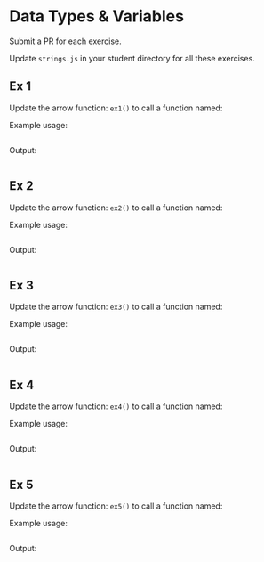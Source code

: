 # Data Types & Variables
Submit a PR for each exercise. 

Update `strings.js` in your student directory for all these exercises.

## Ex 1
Update the arrow function: `ex1()` to call a function named: 


Example usage:
```

```

Output:
```

```


## Ex 2
Update the arrow function: `ex2()` to call a function named:

Example usage:
```

```

Output:
```

```

## Ex 3
Update the arrow function: `ex3()` to call a function named: 

Example usage:
```

```

Output:
```

```

## Ex 4
Update the arrow function: `ex4()` to call a function named: 

Example usage:
```

```

Output:
```

```

## Ex 5
Update the arrow function: `ex5()` to call a function named: 

Example usage:
```

```

Output:
```

```